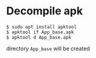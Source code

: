 # Decompile apk

	$ sudo apt install apktool
	$ apktool if App_base.apk
	$ apktool d App_base.apk

directory `App_base` will be created
